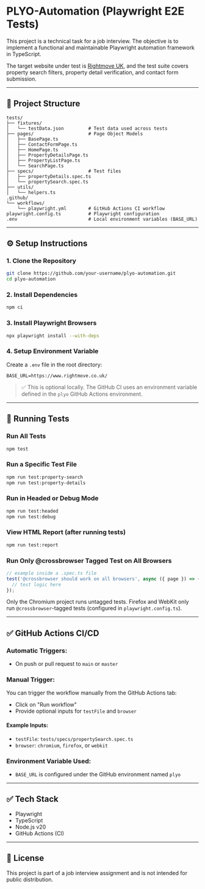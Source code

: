 # PLYO-Automation (Playwright E2E Tests)

This project is a technical task for a job interview. The objective is to implement a functional and maintainable Playwright automation framework in TypeScript.

The target website under test is [Rightmove UK](https://www.rightmove.co.uk/), and the test suite covers property search filters, property detail verification, and contact form submission.

---

## 📁 Project Structure

```
tests/
├── fixtures/
│   └── testData.json         # Test data used across tests
├── pages/                    # Page Object Models
│   ├── BasePage.ts
│   ├── ContactFormPage.ts
│   ├── HomePage.ts
│   ├── PropertyDetailsPage.ts
│   ├── PropertyListPage.ts
│   └── SearchPage.ts
├── specs/                    # Test files
│   ├── propertyDetails.spec.ts
│   └── propertySearch.spec.ts
├── utils/
│   └── helpers.ts
.github/
└── workflows/
    └── playwright.yml        # GitHub Actions CI workflow
playwright.config.ts          # Playwright configuration
.env                          # Local environment variables (BASE_URL)
```

---

## ⚙️ Setup Instructions

### 1. Clone the Repository
```bash
git clone https://github.com/your-username/plyo-automation.git
cd plyo-automation
```

### 2. Install Dependencies
```bash
npm ci
```

### 3. Install Playwright Browsers
```bash
npx playwright install --with-deps
```

### 4. Setup Environment Variable
Create a `.env` file in the root directory:

```env
BASE_URL=https://www.rightmove.co.uk/
```
> ✅ This is optional locally. The GitHub CI uses an environment variable defined in the `plyo` GitHub Actions environment.

---

## 🚀 Running Tests

### Run All Tests
```bash
npm test
```

### Run a Specific Test File
```bash
npm run test:property-search
npm run test:property-details
```

### Run in Headed or Debug Mode
```bash
npm run test:headed
npm run test:debug
```

### View HTML Report (after running tests)
```bash
npm run test:report
```

### Run Only @crossbrowser Tagged Test on All Browsers
```ts
// example inside a .spec.ts file
test('@crossbrowser should work on all browsers', async ({ page }) => {
  // test logic here
});
```
Only the Chromium project runs untagged tests. Firefox and WebKit only run `@crossbrowser`-tagged tests (configured in `playwright.config.ts`).

---

## ✅ GitHub Actions CI/CD

### Automatic Triggers:
- On push or pull request to `main` or `master`

### Manual Trigger:
You can trigger the workflow manually from the GitHub Actions tab:
- Click on "Run workflow"
- Provide optional inputs for `testFile` and `browser`

#### Example Inputs:
- `testFile`: `tests/specs/propertySearch.spec.ts`
- `browser`: `chromium`, `firefox`, or `webkit`

### Environment Variable Used:
- `BASE_URL` is configured under the GitHub environment named `plyo`

---

## ✅ Tech Stack
- Playwright
- TypeScript
- Node.js v20
- GitHub Actions (CI)

---

## 📄 License
This project is part of a job interview assignment and is not intended for public distribution.

